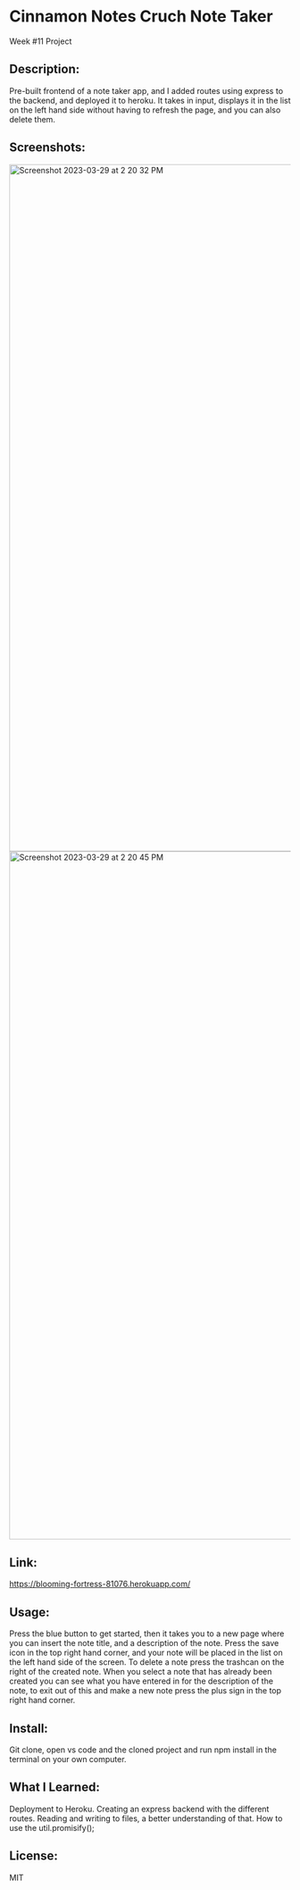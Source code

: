 # Cinnamon Notes Cruch Note Taker
Week #11 Project

## Description:
Pre-built frontend of a note taker app, and I added routes using express to the backend, and deployed it to heroku. It takes in input, displays it in the list on the left hand side without having to refresh the page, and you can also delete them. 

## Screenshots:
<img width="1230" alt="Screenshot 2023-03-29 at 2 20 32 PM" src="https://user-images.githubusercontent.com/109821108/228621776-a96ccfa4-4883-421c-9859-adea9604aaeb.png">
<img width="1232" alt="Screenshot 2023-03-29 at 2 20 45 PM" src="https://user-images.githubusercontent.com/109821108/228621782-833539a3-6339-4f1f-a16c-6102ad7cebf9.png">

## Link:
https://blooming-fortress-81076.herokuapp.com/

## Usage:
Press the blue button to get started, then it takes you to a new page where you can insert the note title, and a description of the note. Press the save icon in the top right hand corner, and your note will be placed in the list on the left hand side of the screen. To delete a note press the trashcan on the right of the created note. When you select a note that has already been created you can see what you have entered in for the description of the note, to exit out of this and make a new note press the plus sign in the top right hand corner.

## Install:
Git clone, open vs code and the cloned project and run npm install in the terminal on your own computer. 

## What I Learned:
Deployment to Heroku.
Creating an express backend with the different routes. 
Reading and writing to files, a better understanding of that. 
How to use the util.promisify();

## License:
MIT


